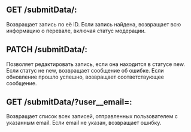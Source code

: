 ## GET /submitData/<id>:

Возвращает запись по её ID. Если запись найдена, возвращает всю информацию о перевале, включая статус модерации.
## PATCH /submitData/<id>:

Позволяет редактировать запись, если она находится в статусе new. Если статус не new, возвращает сообщение об ошибке. Если обновление прошло успешно, возвращает соответствующее сообщение.
## GET /submitData/?user__email=<email>:

Возвращает список всех записей, отправленных пользователем с указанным email. Если email не указан, возвращает ошибку.